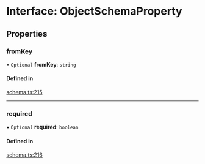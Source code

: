 # Interface: ObjectSchemaProperty

## Properties

### fromKey

• `Optional` **fromKey**: `string`

#### Defined in

[schema.ts:215](https://github.com/coda/packs-sdk/blob/main/schema.ts#L215)

___

### required

• `Optional` **required**: `boolean`

#### Defined in

[schema.ts:216](https://github.com/coda/packs-sdk/blob/main/schema.ts#L216)
